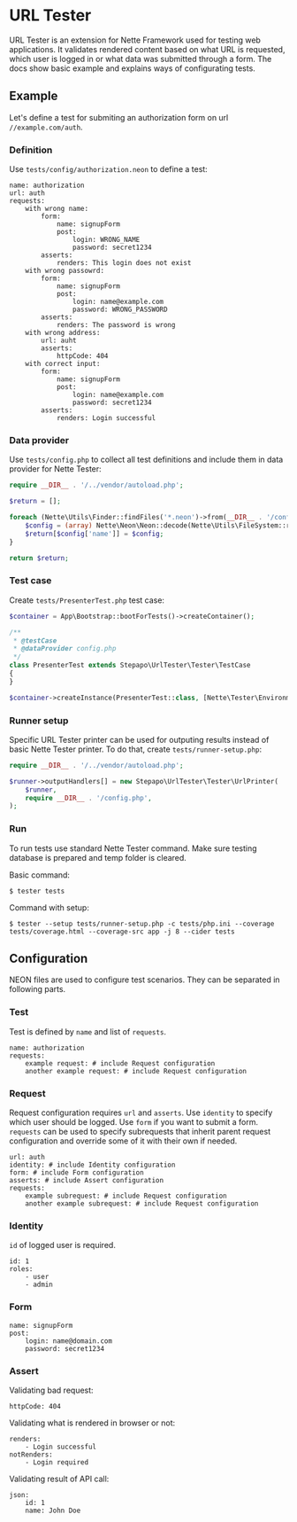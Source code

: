 # URL Tester

URL Tester is an extension for Nette Framework used for testing web applications. It validates rendered content based on what URL is requested, which user is logged in or what data was submitted through a form. The docs show basic example and explains ways of configurating tests.

## Example

Let's define a test for submiting an authorization form on url `//example.com/auth`.

### Definition

Use `tests/config/authorization.neon` to define a test:

```neon
name: authorization
url: auth
requests:
	with wrong name:
		form:
			name: signupForm
			post:
				login: WRONG_NAME
				password: secret1234
		asserts:
			renders: This login does not exist
	with wrong passowrd:  
		form:
			name: signupForm
			post:
				login: name@example.com
				password: WRONG_PASSWORD
		asserts:
			renders: The password is wrong
	with wrong address:
		url: auht
		asserts:
			httpCode: 404
	with correct input:
		form:
			name: signupForm
			post:
				login: name@example.com
				password: secret1234
		asserts:
			renders: Login successful
```

### Data provider

Use `tests/config.php` to collect all test definitions and include them in data provider for Nette Tester:

```php
require __DIR__ . '/../vendor/autoload.php';

$return = [];

foreach (Nette\Utils\Finder::findFiles('*.neon')->from(__DIR__ . '/config') as $file) {
	$config = (array) Nette\Neon\Neon::decode(Nette\Utils\FileSystem::read($file));
	$return[$config['name']] = $config;
}

return $return;

```

### Test case

Create `tests/PresenterTest.php` test case:

```php
$container = App\Bootstrap::bootForTests()->createContainer();

/**
 * @testCase
 * @dataProvider config.php
 */
class PresenterTest extends Stepapo\UrlTester\Tester\TestCase
{
}

$container->createInstance(PresenterTest::class, [Nette\Tester\Environment::loadData()])->run();
```

### Runner setup

Specific URL Tester printer can be used for outputing results instead of basic Nette Tester printer. To do that, create `tests/runner-setup.php`:

```php
require __DIR__ . '/../vendor/autoload.php';

$runner->outputHandlers[] = new Stepapo\UrlTester\Tester\UrlPrinter(
	$runner,
	require __DIR__ . '/config.php',
);
```

### Run

To run tests use standard Nette Tester command. Make sure testing database is prepared and temp folder is cleared.

Basic command:

	$ tester tests

Command with setup:

	$ tester --setup tests/runner-setup.php -c tests/php.ini --coverage tests/coverage.html --coverage-src app -j 8 --cider tests

## Configuration

NEON files are used to configure test scenarios. They can be separated in following parts.

### Test

Test is defined by `name` and list of `requests`.

```neon
name: authorization
requests:
	example request: # include Request configuration    
	another example request: # include Request configuration
```

### Request

Request configuration requires `url` and `asserts`. Use `identity` to specify which user should be logged. Use `form` if you want to submit a form. `requests` can be used to specify subrequests that inherit parent request configuration and override some of it with their own if needed.

```neon
url: auth
identity: # include Identity configuration
form: # include Form configuration
asserts: # include Assert configuration
requests:
	example subrequest: # include Request configuration    
	another example subrequest: # include Request configuration
```

### Identity

`id` of logged user is required.

```neon
id: 1
roles:
	- user
	- admin
```

### Form

```neon
name: signupForm
post:
	login: name@domain.com
	password: secret1234
```

### Assert

Validating bad request:

```neon
httpCode: 404
```

Validating what is rendered in browser or not:

```neon
renders:
	- Login successful
notRenders:
	- Login required
```

Validating result of API call:

```neon
json:
	id: 1
	name: John Doe
```
